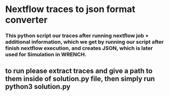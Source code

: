# Nextflow traces to json format converter

### This python script our traces after running nextflow job + additional information, which we get by running our script after finish nextflow execution, and creates JSON, which is later used for Simulation in WRENCH.

## to run please extract traces and give a path to them inside of solution.py file, then simply run python3 solution.py
